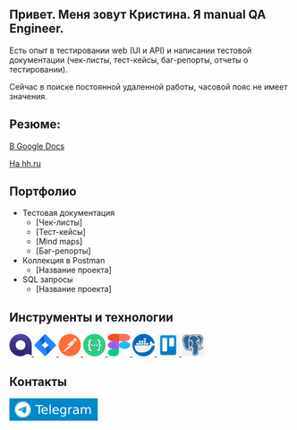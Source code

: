 ## Привет. Меня зовут Кристина. Я manual QA Engineer.

Есть опыт в тестировании web (UI и API) и написании тестовой документации (чек-листы, тест-кейсы, баг-репорты, отчеты о тестировании).

Сейчас в поиске постоянной удаленной работы, часовой пояс не имеет значения.

## Резюме:
[В Google Docs](https://docs.google.com/document/d/1iEGoq4snyo5ZleCn_YCmDfjfaldXMw6QYJFyBJNbwsM/edit?usp=sharing)

[На hh.ru](https://irkutsk.hh.ru/resume/5ce63c34ff0cc872590039ed1f375738504a61)

## Портфолио
- Тестовая документация
   + [Чек-листы]
   + [Тест-кейсы]
   + [Mind maps]
   + [Баг-репорты]
- Коллекция в Postman
   + [Название проекта]
- SQL запросы
   + [Название проекта]

## Инструменты и технологии

<p align="left">
<a href="https://qase.io/">
<img src="https://github.com/ChristinaQA/ChristinaQA/blob/main/icons/Qase.io.png" alt="Qase.io" width="40" height="40" />
</a>
<a href="https://www.atlassian.com/software/jira">
<img src="https://github.com/ChristinaQA/ChristinaQA/blob/main/icons/Jira.png" alt="Jira" width="40" height="40" />
</a>  
<a href="https://www.postman.com/">
<img src="https://github.com/ChristinaQA/ChristinaQA/blob/main/icons/Postman.png" alt="Postman" width="40" height="40" />
</a>
<a href="https://swagger.io/">
<img src="https://github.com/ChristinaQA/ChristinaQA/blob/main/icons/swagger.png" alt="Swagger" width="40" height="40" />
</a>
<a href="https://figma.com">
<img src="https://github.com/ChristinaQA/ChristinaQA/blob/main/icons/Figma.svg" alt="Figma" width="40" height="40" /> 
</a>
<a href="https://www.docker.com/">
<img src="https://github.com/ChristinaQA/ChristinaQA/blob/main/icons/Docker.png" alt="Docker" width="40" height="40" />
</a>
<a href="https://trello.com/ru">
<img src="https://github.com/ChristinaQA/ChristinaQA/blob/main/icons/Trello.png" alt="Trello" width="40" height="40" />
</a>
<a href="https://www.pgadmin.org/">
<img src="https://github.com/ChristinaQA/ChristinaQA/blob/main/icons/pgadmin.png" alt="pgAdmin" width="40" height="40" />
</a>
</p>

## Контакты
[![Telegram Badge](https://github.com/ChristinaQA/ChristinaQA/blob/main/icons/telegram.svg)](https://t.me/olejnik_kris)
